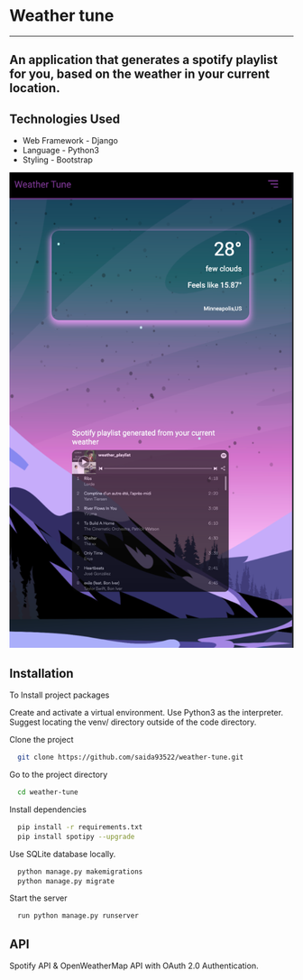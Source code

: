 # Weather tune

---

## An application that generates a spotify playlist for you, based on the weather in your current location.

## Technologies Used

- Web Framework - Django
- Language - Python3
- Styling - Bootstrap

![Alternate text](static/img/preview.png)

## Installation

To Install project packages

Create and activate a virtual environment. Use Python3 as the interpreter. Suggest locating the venv/ directory outside of the code directory.

Clone the project

```bash
  git clone https://github.com/saida93522/weather-tune.git
```

Go to the project directory

```bash
  cd weather-tune
```

Install dependencies

```bash
  pip install -r requirements.txt
  pip install spotipy --upgrade

```

Use SQLite database locally.

```bash
  python manage.py makemigrations
  python manage.py migrate
```

Start the server

```bash
  run python manage.py runserver
```

## API

Spotify API & OpenWeatherMap API with OAuth 2.0 Authentication.
